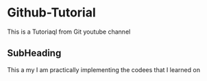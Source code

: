 # Github-Tutorial
This is a Tutoriaql from Git youtube channel

## SubHeading
This a my I am practically implementing the codees that I learned on 